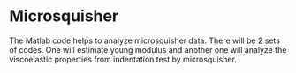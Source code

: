 # Microsquisher
The Matlab code helps to analyze microsquisher data. There will be 2 sets of codes. One will estimate young modulus and another one will analyze the viscoelastic properties from indentation test by microsquisher.
